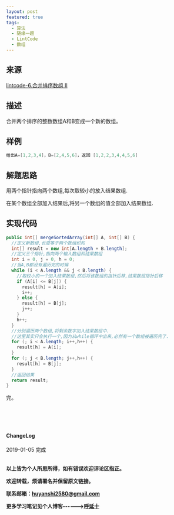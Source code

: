 ```yaml
---
layout: post
featured: true
tags:
  - 算法
  - 随缘一题
  - LintCode
  - 数组
---
```


## 来源

<a href="https://www.lintcode.com/problem/merge-two-sorted-arrays/description">lintcode-6.合并排序数组 II
</a>

## 描述

合并两个排序的整数数组A和B变成一个新的数组。

## 样例

```java
给出A=[1,2,3,4]，B=[2,4,5,6]，返回 [1,2,2,3,4,4,5,6]
```


## 解题思路

用两个指针指向两个数组,每次取较小的放入结果数组.

在某个数组全部加入结果后,将另一个数组的值全部加入结果数组.


## 实现代码

```java
public int[] mergeSortedArray(int[] A, int[] B) {
  //定义新数组,长度等于两个数组织和
  int[] result = new int[A.length + B.length];
  //定义三个指针,指向两个输入数组和结果数组
  int i = 0, j = 0, h = 0;
  //当A,B都没有遍历完的时候
  while (i < A.length && j < B.length) {
    //取较小的一个加入结果数组,然后将该数组的指针后移,结果数组指针后移
    if (A[i] <= B[j]) {
      result[h] = A[i];
      i++;
    } else {
      result[h] = B[j];
      j++;
    }
    h++;
  }
  //分别遍历两个数组,将剩余数字加入结果数组中.
  //这里其实只会执行一个,因为从while循环中出来,必然有一个数组被遍历完了.
  for (; i < A.length; i++,h++) {
    result[h] = A[i];
  }
  for (; j < B.length; j++,h++) {
    result[h] = B[j];
  }
  //返回结果
  return result;
}
```


完。

<br>
<br>
<br>
<h4>ChangeLog</h4>
2019-01-05 完成
<br>
<br>


**以上皆为个人所思所得，如有错误欢迎评论区指正。**

**欢迎转载，烦请署名并保留原文链接。**

**联系邮箱：huyanshi2580@gmail.com**

**更多学习笔记见个人博客------><a href="{{ site.baseurl }}/">呼延十</a>**
